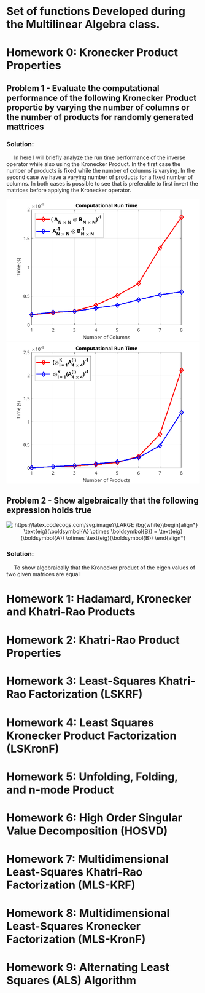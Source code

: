 # Set of functions Developed during the Multilinear Algebra class.

# Homework 0: Kronecker Product Properties

## Problem 1 - Evaluate the computational performance of the following Kronecker Product propertie by varying the number of columns or the number of products for randomly generated mattrices


### Solution:

&nbsp;&nbsp;&nbsp;&nbsp; In here I will briefly analyze the run time performance of the inverse operator while also using the Kronecker Product. In the first case the number of products is fixed while the number of columns is varying. In the second case we have a varying number of products for a fixed number of columns. In both cases is possible to see that is preferable to first invert the matrices before applying the Kronecker operator.  

<center>
  <img src="https://github.com/KennethBenicio/MSc-Multilinear-Algebra/blob/master/Images/hw0a1.png" />
</center>

<center>
  <img src="https://github.com/KennethBenicio/MSc-Multilinear-Algebra/blob/master/Images/hw0a2.png" />
</center>

## Problem 2 - Show algebraically that the following expression holds true

<center>
  <img src="https://latex.codecogs.com/svg.image?\LARGE&space;\bg{white}\begin{align*}&space;\text{eig}(\boldsymbol{A}&space;\otimes&space;\boldsymbol{B})&space;=&space;\text{eig}(\boldsymbol{A})&space;\otimes&space;\text{eig}(\boldsymbol{B})&space;\end{align*}" title="https://latex.codecogs.com/svg.image?\LARGE \bg{white}\begin{align*} \text{eig}(\boldsymbol{A} \otimes \boldsymbol{B}) = \text{eig}(\boldsymbol{A}) \otimes \text{eig}(\boldsymbol{B}) \end{align*}" />
</center>

### Solution:

&nbsp;&nbsp;&nbsp;&nbsp; To show algebraically that the Kronecker product of the eigen values of two given matrices are equal 

# Homework 1: Hadamard, Kronecker and Khatri-Rao Products

# Homework 2: Khatri-Rao Product Properties

# Homework 3: Least-Squares Khatri-Rao Factorization (LSKRF)

# Homework 4: Least Squares Kronecker Product Factorization (LSKronF)

# Homework 5: Unfolding, Folding, and n-mode Product

# Homework 6: High Order Singular Value Decomposition (HOSVD)

# Homework 7: Multidimensional Least-Squares Khatri-Rao Factorization (MLS-KRF)

# Homework 8: Multidimensional Least-Squares Kronecker Factorization  (MLS-KronF)

# Homework 9: Alternating Least Squares (ALS) Algorithm
